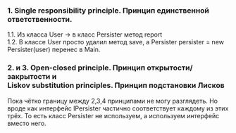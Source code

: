 ### 1. Single responsibility principle. Принцип единственной ответственности.
1.1. Из класса User ->  в класс Persister метод report <br>
1.2. В классе User просто удалил метод save, а Persister persister = new Persister(user) 
перенес в Main.

### 2. и 3. Open-closed principle. Принцип открытости/закрытости и <br>Liskov substitution principles. Принцип подстановки Лисков
Пока чётко границу между 2,3,4 принципами не могу разглядеть. Но вроде как интерфейс IPersister
частично соответствует каждому из этих трёх. То есть класс Persister не используем, а используем интерфейс вместо него.